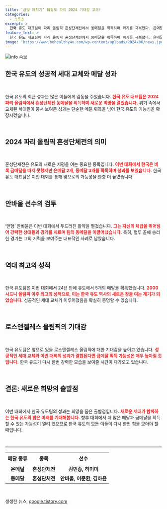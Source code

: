 ```yaml
---
title: ‘금빛 메치기’ 韓유도 파리 2024 기대감 고조!
categories:
  - 스포츠
excerpt: >
  한국 유도 대표팀이 파리 올림픽 혼성단체전에서 동메달을 획득하며 위기를 극복했다. 은메달 2개, 동메달 3개로 역대 최다 메달을 기록, LA올림픽 금 medal 가능성을 높였다. 새로운 세대의 기세가 본격적으로 시작됐다!
feature_text: >
  한국 유도 대표팀이 파리 올림픽 혼성단체전에서 동메달을 획득하며 위기를 극복했다. 은메달 2개, 동메달 3개로 역대 최다 메달을 기록, LA올림픽 금 medal 가능성을 높였다. 새로운 세대의 기세가 본격적으로 시작됐다!
image: 'https://www.behealthy4u.com/wp-content/uploads/2024/06/news.jpg'
---
```


<p><img src="https://www.behealthy4u.com/wp-content/uploads/2024/06/news.jpg" alt="info 속보" /></p>

<h2 data-ke-size="size26">한국 유도의 성공적 세대 교체와 메달 성과</h2>

<p data-ke-size="size16">&nbsp;</p>

<p>한국 유도의 최근 성과는 많은 이들에게 감동을 주었습니다. <b><span style="color: #ee2323;">한국 유도 대표팀은 2024 파리 올림픽에서 혼성단체전 동메달을 획득하며 새로운 희망을 열었습니다.</span></b> 위기 속에서 교체된 세대들이 뭉쳐 보여준 성과는 단순한 메달 획득을 넘어 한국 유도의 가능성을 확장시켰습니다.</p>

<p data-ke-size="size16">&nbsp;</p>

<h2 data-ke-size="size26">2024 파리 올림픽 혼성단체전의 의미</h2>

<p data-ke-size="size16">&nbsp;</p>

<p>혼성단체전은 유도의 새로운 지평을 여는 중요한 종목입니다. <b><span style="color: #ee2323;">이번 대회에서 한국은 비록 금메달을 따지 못했지만 은메달 2개, 동메달 3개를 획득하며 성과를 보였습니다.</span></b> 한국 유도 대표팀은 이번 대회를 통해 앞으로의 가능성을 한층 더 높였습니다.</p>

<p data-ke-size="size16">&nbsp;</p>

<h2 data-ke-size="size26">안바울 선수의 검투</h2>

<p data-ke-size="size16">&nbsp;</p>

<p>‘맏형’ 안바울은 이번 대회에서 두드러진 활약을 펼쳤습니다. <b><span style="color: #ee2323;">그는 자신의 체급을 뛰어넘어 강력한 상대들과 경기를 치르며 팀의 동메달을 이끌어냈습니다.</span></b> 특히, 혈투 끝에 승리한 경기는 그의 저력을 보여주는 대표적인 사례로 남았습니다.</p>

<p data-ke-size="size16">&nbsp;</p>

<h2 data-ke-size="size26">역대 최고의 성적</h2>

<p data-ke-size="size16">&nbsp;</p>

<p>한국 유도팀은 이번 대회에서 24년 만에 유도에서 5개의 메달을 획득했습니다. <b><span style="color: #ee2323;">2000 시드니 올림픽 이후 최고의 성적으로, 이는 한국 유도 역사의 새로운 장을 여는 계기가 되었습니다.</span></b> 성공적인 세대 교체가 이루어졌음을 확실히 증명할 수 있습니다.</p>

<p data-ke-size="size16">&nbsp;</p>

<h2 data-ke-size="size26">로스앤젤레스 올림픽의 기대감</h2>

<p data-ke-size="size16">&nbsp;</p>

<p>한국 유도팀은 앞으로 있을 로스앤젤레스 올림픽에 대한 기대감을 높이고 있습니다. <b><span style="color: #ee2323;">성공적인 세대 교체와 이번 대회의 성과가 결합된다면 금메달 획득 가능성은 매우 높아질 것입니다.</span></b> 한국 유도가 다시 한번 강력한 모습을 보여줄 시간이 다가오고 있습니다.</p>

<p data-ke-size="size16">&nbsp;</p>

<h2 data-ke-size="size26">결론: 새로운 희망의 출발점</h2>

<p data-ke-size="size16">&nbsp;</p>

<p>이번 대회에서 한국 유도팀의 성과는 희망을 품은 출발점입니다. <b><span style="color: #ee2323;">새로운 세대가 함께하는 한국 유도의 밝은 미래를 기대해봅니다.</span></b> 향후 대회에서 더 많은 메달과 금메달을 획득할 수 있는 가능성이 열려 있으므로 한국 유도의 모든 이들이 다시 한번 힘을 모아야 할 때입니다.</p>

<p data-ke-size="size16">&nbsp;</p>

<hr>

<table style="width:100%;">
  <tr>
    <th style="text-align: center; height: 40px;"><b>메달 종류</b></th>
    <th style="text-align: center; height: 40px;"><b>종목</b></th>
    <th style="text-align: center; height: 40px;"><b>선수</b></th>
  </tr>
  <tr>
    <td style="text-align: center; height: 17px;"><b>은메달</b></td>
    <td style="text-align: center; height: 17px;"><b>혼성단체전</b></td>
    <td style="text-align: center; height: 17px;"><b>김민종, 허미미</b></td>
  </tr>
  <tr>
    <td style="text-align: center; height: 17px;"><b>동메달</b></td>
    <td style="text-align: center; height: 17px;"><b>혼성단체전</b></td>
    <td style="text-align: center; height: 17px;"><b>안바울, 이준환, 김하윤</b></td>
  </tr>
</table>

<p data-ke-size="size16">&nbsp;</p>
생생한 뉴스, <a href="https://qoogle.tistory.com" rel="dofollow">qoogle.tistory.com</a>


